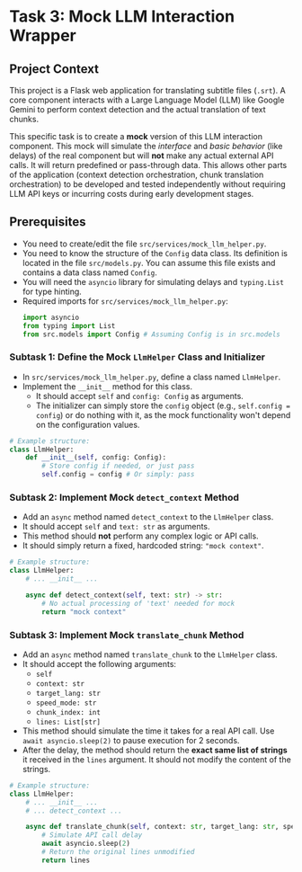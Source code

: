 # Task 3: Mock LLM Interaction Wrapper

## Project Context

This project is a Flask web application for translating subtitle files (`.srt`). A core component interacts with a Large Language Model (LLM) like Google Gemini to perform context detection and the actual translation of text chunks.

This specific task is to create a **mock** version of this LLM interaction component. This mock will simulate the *interface* and *basic behavior* (like delays) of the real component but will **not** make any actual external API calls. It will return predefined or pass-through data. This allows other parts of the application (context detection orchestration, chunk translation orchestration) to be developed and tested independently without requiring LLM API keys or incurring costs during early development stages.

## Prerequisites

*   You need to create/edit the file `src/services/mock_llm_helper.py`.
*   You need to know the structure of the `Config` data class. Its definition is located in the file `src/models.py`. You can assume this file exists and contains a data class named `Config`.
*   You will need the `asyncio` library for simulating delays and `typing.List` for type hinting.
*   Required imports for `src/services/mock_llm_helper.py`:
    ```python
    import asyncio
    from typing import List
    from src.models import Config # Assuming Config is in src.models
    ```

### Subtask 1: Define the Mock `LlmHelper` Class and Initializer

*   In `src/services/mock_llm_helper.py`, define a class named `LlmHelper`.
*   Implement the `__init__` method for this class.
    *   It should accept `self` and `config: Config` as arguments.
    *   The initializer can simply store the `config` object (e.g., `self.config = config`) or do nothing with it, as the mock functionality won't depend on the configuration values.

```python
# Example structure:
class LlmHelper:
    def __init__(self, config: Config):
        # Store config if needed, or just pass
        self.config = config # Or simply: pass
```

### Subtask 2: Implement Mock `detect_context` Method

*   Add an `async` method named `detect_context` to the `LlmHelper` class.
*   It should accept `self` and `text: str` as arguments.
*   This method should **not** perform any complex logic or API calls.
*   It should simply return a fixed, hardcoded string: `"mock context"`.

```python
# Example structure:
class LlmHelper:
    # ... __init__ ...

    async def detect_context(self, text: str) -> str:
        # No actual processing of 'text' needed for mock
        return "mock context"
```

### Subtask 3: Implement Mock `translate_chunk` Method

*   Add an `async` method named `translate_chunk` to the `LlmHelper` class.
*   It should accept the following arguments:
    *   `self`
    *   `context: str`
    *   `target_lang: str`
    *   `speed_mode: str`
    *   `chunk_index: int`
    *   `lines: List[str]`
*   This method should simulate the time it takes for a real API call. Use `await asyncio.sleep(2)` to pause execution for 2 seconds.
*   After the delay, the method should return the **exact same list of strings** it received in the `lines` argument. It should not modify the content of the strings.

```python
# Example structure:
class LlmHelper:
    # ... __init__ ...
    # ... detect_context ...

    async def translate_chunk(self, context: str, target_lang: str, speed_mode: str, chunk_index: int, lines: List[str]) -> List[str]:
        # Simulate API call delay
        await asyncio.sleep(2)
        # Return the original lines unmodified
        return lines
```
